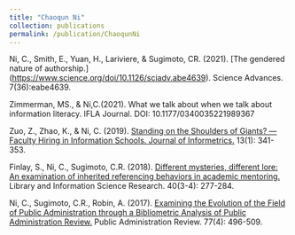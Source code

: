 ```yaml
---
title: "Chaoqun Ni"
collection: publications
permalink: /publication/ChaoqunNi
---
```

Ni, C., Smith, E., Yuan, H., Lariviere, & Sugimoto, CR. (2021). [The gendered nature of authorship.] (https://www.science.org/doi/10.1126/sciadv.abe4639). Science Advances. 7(36):eabe4639.

Zimmerman, MS., & Ni,C.(2021). What we talk about when we talk about information literacy. IFLA Journal. DOI: 10.1177/0340035221989367

Zuo, Z., Zhao, K., & Ni, C. (2019). [Standing on the Shoulders of Giants? —Faculty Hiring in Information Schools. Journal of Informetrics.](https://www.sciencedirect.com/science/article/pii/S1751157718304887) 13(1): 341-353.

Finlay, S., Ni, C., Sugimoto, C.R. (2018). [Different mysteries, different lore: An examination of inherited referencing behaviors in academic mentoring.](https://www.sciencedirect.com/science/article/pii/S0740818818300641) Library and Information Science Research. 40(3-4): 277-284.

Ni, C., Sugimoto, C.R., Robin, A. (2017). [Examining the Evolution of the Field of Public Administration through a Bibliometric Analysis of Public Administration Review.](https://scholar.google.com/citations?view_op=view_citation&hl=en&user=aSuMS0oAAAAJ&sortby=pubdate&citation_for_view=aSuMS0oAAAAJ:D_tqNUsBuKoC) Public Administration Review. 77(4): 496-509.

